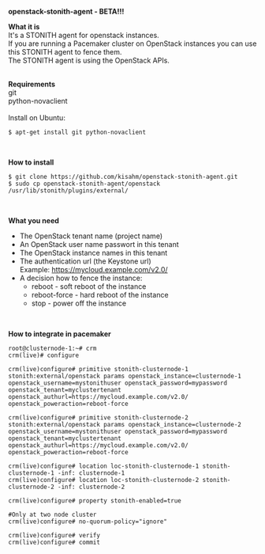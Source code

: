 **openstack-stonith-agent - BETA!!!**

**What it is**<br>
It's a STONITH agent for openstack instances.<br>
If you are running a Pacemaker cluster on OpenStack instances you can use this STONITH agent to fence them.<br>
The STONITH agent is using the OpenStack APIs.<br>
<br>

**Requirements**<br>
git<br>
python-novaclient
<br>
<br>
Install on Ubuntu: 
```
$ apt-get install git python-novaclient
```
<br>

**How to install**
```
$ git clone https://github.com/kisahm/openstack-stonith-agent.git
$ sudo cp openstack-stonith-agent/openstack /usr/lib/stonith/plugins/external/
```
<br>

**What you need**
- The OpenStack tenant name (project name)
- An OpenStack user name passwort in this tenant
- The OpenStack instance names in this tenant
- The authentication url (the Keystone url)  
  Example: https://mycloud.example.com/v2.0/
- A decision how to fence the instance:
  - reboot - soft reboot of the instance
  - reboot-force - hard reboot of the instance
  - stop - power off the instance
<br>

**How to integrate in pacemaker**
```
root@clusternode-1:~# crm
crm(live)# configure

crm(live)configure# primitive stonith-clusternode-1 stonith:external/openstack params openstack_instance=clusternode-1 openstack_username=mystonithuser openstack_password=mypassword openstack_tenant=myclustertenant openstack_authurl=https://mycloud.example.com/v2.0/ openstack_poweraction=reboot-force

crm(live)configure# primitive stonith-clusternode-2 stonith:external/openstack params openstack_instance=clusternode-2 openstack_username=mystonithuser openstack_password=mypassword openstack_tenant=myclustertenant openstack_authurl=https://mycloud.example.com/v2.0/ openstack_poweraction=reboot-force

crm(live)configure# location loc-stonith-clusternode-1 stonith-clusternode-1 -inf: clusternode-1
crm(live)configure# location loc-stonith-clusternode-2 stonith-clusternode-2 -inf: clusternode-2

crm(live)configure# property stonith-enabled=true

#Only at two node cluster
crm(live)configure# no-quorum-policy="ignore"

crm(live)configure# verify
crm(live)configure# commit
```
